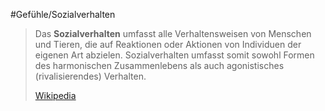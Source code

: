 #Gefühle/Sozialverhalten
> Das **Sozialverhalten** umfasst alle Verhaltensweisen von Menschen und Tieren, die auf Reaktionen oder Aktionen von Individuen der eigenen Art abzielen. Sozialverhalten umfasst somit sowohl Formen des harmonischen Zusammenlebens als auch agonistisches (rivalisierendes) Verhalten.
>
> [Wikipedia](https://de.wikipedia.org/wiki/Sozialverhalten)